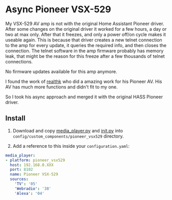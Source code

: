 # Async Pioneer VSX-529

My VSX-529 AV amp is not with the original Home Assistant Pioneer driver.
After some changes on the original driver it worked for a few hours, a day or two at max only. After that it freezes, and only a power off/on cycle makes it useable again.
This is because that driver creates a new telnet connection to the amp for every update, it queries the required info, and then closes the connection. The telnet software in the amp firmware probably has memory leak, that might be the reason for this freeze after a few thousands of telnet connections.

No firmware updates available for this amp anymore.

I found the work of [realthk](https://github.com/realthk) who did a amazing work for his Pioneer AV.
His AV has much more functions and didn't fit to my one.

So I took his async approach and merged it with the original HASS Pioneer driver.

## Install

1. Download and copy [media_player.py](https://github.com/SpaceMaster85/pioneer_vsx529/blob/master/media_player.py) and [init.py](https://github.com/SpaceMaster85/pioneer_vsx529/blob/master/__init__.py) into `config/custom_components/pioneer_vsx529` directory.

2. Add a reference to this inside your `configuration.yaml`:

  ```yaml
media_player:
  - platform: pioneer_vsx529
    host: 192.168.0.XXX
    port: 8102
    name: Pioneer VSX-529
    sources:
      'TV': '05'
      'Webradio': '38'
      'Alexa': '04'
  ```

